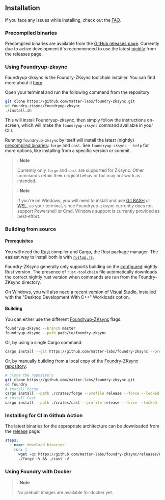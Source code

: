 ## Installation

If you face any issues while installing, check out the [FAQ](../faq.md).

### Precompiled binaries

Precompiled binaries are available from the [GitHub releases page](https://github.com/matter-labs/foundry-zksync/releases).
Currently due to active development it's recommended to use the latest [nightly](https://github.com/matter-labs/foundry-zksync/releases/tag/nightly) from the releases page.

### Using Foundryup-zksync

Foundryup-zksync is the Foundry-ZKsync toolchain installer. You can find more about it [here](https://github.com/matter-labs/foundry-zksync/tree/main/foundryup-zksync/README.md).

Open your terminal and run the following command from the repository:

```sh
git clone https://github.com/matter-labs/foundry-zksync.git
cd foundry-zksync/foundryup-zksync
./install.sh
```

This will install Foundryup-zksync, then simply follow the instructions on-screen,
which will make the `foundryup-zksync` command available in your CLI.

Running `foundryup-zksync` by itself will install the latest (nightly) [precompiled binaries](#precompiled-binaries): `forge` and `cast`.
See `foundryup-zksync --help` for more options, like installing from a specific version or commit.

> ℹ️ **Note**
>
> Currently only `forge` and `cast` are supported for ZKsync. Other commands retain their original behavior but may not work as intended.

> ℹ️ **Note**
>
> If you're on Windows, you will need to install and use [Git BASH](https://gitforwindows.org/) or [WSL](https://learn.microsoft.com/en-us/windows/wsl/install),
> as your terminal, since Foundryup-zksync currently does not support Powershell or Cmd. Windows support is currently provided as best-effort.

### Building from source

#### Prerequisites

You will need the [Rust](https://rust-lang.org) compiler and Cargo, the Rust package manager.
The easiest way to install both is with [`rustup.rs`](https://rustup.rs/).

Foundry-ZKsync generally only supports building on the [configured](https://github.com/matter-labs/foundry-zksync/blob/main/rust-toolchain) nightly Rust version.
The presence of `rust-toolchain` file automatically downloads the correct nightly rust version when commands are run from the Foundry-ZKsync directory.

On Windows, you will also need a recent version of [Visual Studio](https://visualstudio.microsoft.com/downloads/),
installed with the "Desktop Development With C++" Workloads option.

#### Building

You can either use the different [Foundryup-ZKsync](#using-foundryup) flags:

```sh
foundryup-zksync --branch master
foundryup-zksync --path path/to/foundry-zksync
```

Or, by using a single Cargo command:

```sh
cargo install --git https://github.com/matter-labs/foundry-zksync --profile release --locked forge cast
```

Or, by manually building from a local copy of the [Foundry-ZKsync repository](https://github.com/matter-labs/foundry-zksync):

```sh
# clone the repository
git clone https://github.com/matter-labs/foundry-zksync.git
cd foundry
# install Forge
cargo install --path ./crates/forge --profile release --force --locked
# install Cast
cargo install --path ./crates/cast --profile release --force --locked
```

### Installing for CI in Github Action

The latest binaries for the appropriate architecture can be downloaded from the [release](https://github.com/matter-labs/foundry-zksync/releases/tag/nightly) page:

```yaml
steps:
  - name: download binaries
    run: |
      wget -qc https://github.com/matter-labs/foundry-zksync/releases/download/nightly/foundry_nightly_linux_amd64.tar.gz -O - | tar -xz
      ./forge -V && ./cast -V
```

### Using Foundry with Docker

> ℹ️ **Note**
>
> No prebuilt images are available for docker yet.
